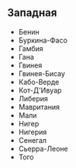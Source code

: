 ## Западная

*   Бенин
*   Буркина-Фасо
*   Гамбия
*   Гана
*   Гвинея
*   Гвинея-Бисау
*   Кабо-Верде
*   Кот-Д'Ивуар
*   Либерия
*   Мавритания
*   Мали
*   Нигер
*   Нигерия
*   Сенегал
*   Сьерра-Леоне
*   Того
